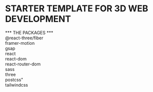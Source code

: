 # STARTER TEMPLATE FOR 3D WEB DEVELOPMENT 

*** THE PACKAGES ***<br/>
    @react-three/fiber<br/>
    framer-motion<br/>
    gsap<br/>
    react<br/>
    react-dom<br/>
    react-router-dom<br/>
    sass<br/>
    three<br/>
    postcss"<br/>
    tailwindcss<br/>
